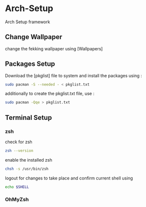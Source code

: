 # Arch-Setup
Arch Setup framework

## Change Wallpaper
change the fekking wallpaper using [Wallpapers]

## Packages Setup
Download the [pkglist] file to system and install the packages using :
```bash
sudo pacman -S --needed - < pkglist.txt
```
additionally to create the pkglist.txt file, use :
```bash
sudo pacman -Qqe > pkglist.txt
```
## Terminal Setup
### zsh
check for zsh 
```bash
zsh --version
```
enable the installed zsh
```bash
chsh -s /usr/bin/zsh
```
logout for changes to take place and confirm current shell using
```bash
echo $SHELL
```
### OhMyZsh


